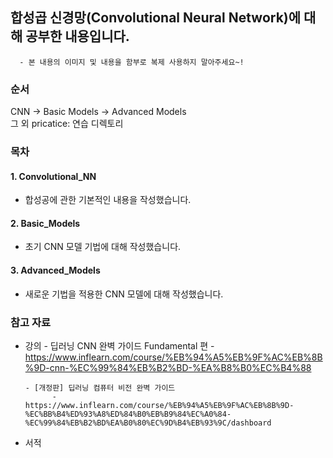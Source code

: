 ## 합성곱 신경망(Convolutional Neural Network)에 대해 공부한 내용입니다.
      - 본 내용의 이미지 및 내용을 함부로 복제 사용하지 말아주세요~!
      

### 순서
CNN ->  Basic Models -> Advanced Models <br/>
그 외 pricatice: 연습 디렉토리

### 목차 
#### 1. Convolutional_NN
 - 합성공에 관한 기본적인 내용을 작성했습니다.
   
#### 2. Basic_Models
 - 초기 CNN 모델 기법에 대해 작성했습니다. 
   
#### 3. Advanced_Models
- 새로운 기법을 적용한 CNN 모델에 대해 작성했습니다.

### 참고 자료
- 강의
      - 딥러닝 CNN 완벽 가이드 Fundamental 편
            - https://www.inflearn.com/course/%EB%94%A5%EB%9F%AC%EB%8B%9D-cnn-%EC%99%84%EB%B2%BD-%EA%B8%B0%EC%B4%88

      - [개정판] 딥러닝 컴퓨터 비전 완벽 가이드
            -  https://www.inflearn.com/course/%EB%94%A5%EB%9F%AC%EB%8B%9D-%EC%BB%B4%ED%93%A8%ED%84%B0%EB%B9%84%EC%A0%84-%EC%99%84%EB%B2%BD%EA%B0%80%EC%9D%B4%EB%93%9C/dashboard

- 서적  
